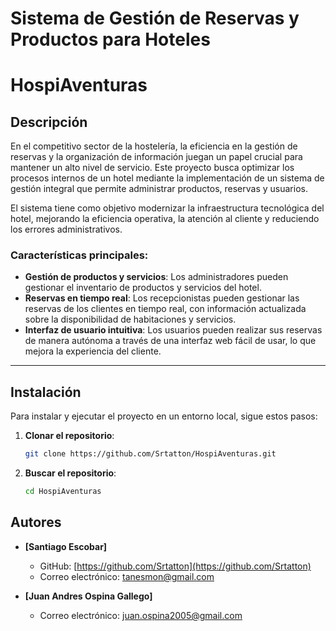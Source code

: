 # Sistema de Gestión de Reservas y Productos para Hoteles
# HospiAventuras

## Descripción

En el competitivo sector de la hostelería, la eficiencia en la gestión de reservas y la organización de información juegan un papel crucial para mantener un alto nivel de servicio. Este proyecto busca optimizar los procesos internos de un hotel mediante la implementación de un sistema de gestión integral que permite administrar productos, reservas y usuarios.

El sistema tiene como objetivo modernizar la infraestructura tecnológica del hotel, mejorando la eficiencia operativa, la atención al cliente y reduciendo los errores administrativos.

### Características principales:
- **Gestión de productos y servicios**: Los administradores pueden gestionar el inventario de productos y servicios del hotel.
- **Reservas en tiempo real**: Los recepcionistas pueden gestionar las reservas de los clientes en tiempo real, con información actualizada sobre la disponibilidad de habitaciones y servicios.
- **Interfaz de usuario intuitiva**: Los usuarios pueden realizar sus reservas de manera autónoma a través de una interfaz web fácil de usar, lo que mejora la experiencia del cliente.

---

## Instalación

Para instalar y ejecutar el proyecto en un entorno local, sigue estos pasos:

1. **Clonar el repositorio**:
   ```bash
   git clone https://github.com/Srtatton/HospiAventuras.git
2. **Buscar el repositorio**:
   ```bash
   cd HospiAventuras

## Autores

- **[Santiago Escobar]**
  - GitHub: [https://github.com/Srtatton](https://github.com/Srtatton)
  - Correo electrónico: [tanesmon@gmail.com](mailto:tanesmon@gmail.com)

- **[Juan Andres Ospina Gallego]**
  - Correo electrónico: [juan.ospina2005@gmail.com](mailto:juan.ospina2005@gmail.com)
